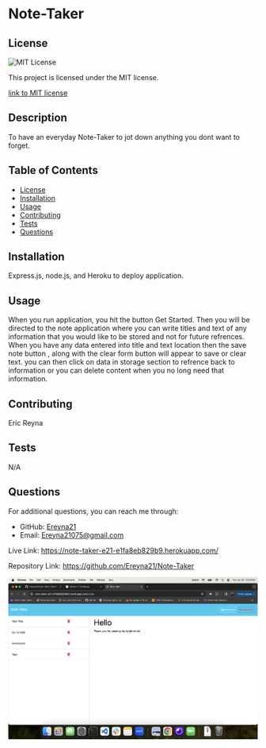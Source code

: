 # Note-Taker

## License
  <img src="https://img.shields.io/badge/license-MIT-blue" alt="MIT License" />

  This project is licensed under the MIT license.
  
<a href= "https://choosealicense.com/licenses/mit/">link to MIT license</a>

## Description
To have an everyday Note-Taker to jot down anything you dont want to forget.

## Table of Contents
- [License](#license)
- [Installation](#installation)
- [Usage](#usage)
- [Contributing](#contributing)
- [Tests](#tests)
- [Questions](#questions)

## Installation
Express.js, node.js, and Heroku to deploy application.

## Usage
When you run application, you hit the button Get Started. Then you will be directed to the note application where you can write titles and text of any information that you would like to be stored and not for future refrences. When you have any data entered into title and text location then the save note button , along with the clear form button will appear to save or clear text. you can then click on data in storage section to refrence back to information or you can delete content when you no long need that information.

## Contributing
Eric Reyna

## Tests
N/A

## Questions
For additional questions, you can reach me through:
- GitHub: [Ereyna21](https://github.com/Ereyna21)
- Email: Ereyna21075@gmail.com

Live Link: https://note-taker-e21-e1fa8eb829b9.herokuapp.com/

Repository Link: https://github.com/Ereyna21/Note-Taker

![screenshot](image.png)